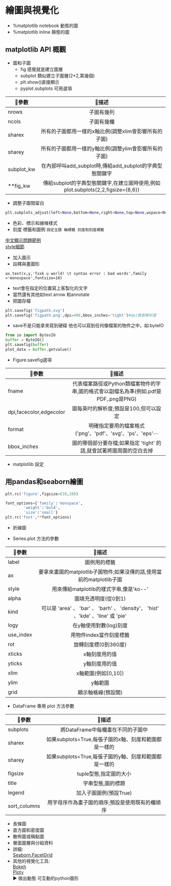 # 繪圖與視覺化
* %matplotlib notebook 動態的圖
* %matplotlib inline 靜態的圖
## matplotlib API 概觀
* 圖和子圖
  * fig 感覺就是建立圖層
  * subplot 類似建立子圖層(2*2,第幾個)
  * plt.show()直接顯示
  * pyplot.subplots 可用選項

|🥉參數|🦉描述|
| --------- |:---------:|
|nrows|子圖有幾列|
|ncols|子圖有幾欄|
|sharex|所有的子圖都用一樣的x軸比例(調整xlim會影響所有的子圖)|
|sharey|所有的子圖都用一樣的y軸比例(調整ylim會影響所有的子圖)|
|subplot_kw|在內部呼叫add_subplot時,傳給add_subplot的字典型態關鍵字|
|**fig_kw|傳給subplot的字典型態關鍵字,在建立圖時使用,例如plot.subplots(2,2,figsize=(8,6))|

* 調整子圖間留白

```python
plt.subplots_adjust(left=None,bottom=None,right=None,top=None,wspace=None,hspace=None)
```

* 色彩、標示和線條樣式
* 刻度 標籤和圖例
`設定主題 軸標籤 刻度和刻度標籤`

[中文顯示問題範例](https://colab.research.google.com/github/willismax/matplotlib_show_chinese_in_colab/blob/master/matplotlib_show_chinese_in_colab.ipynb#scrollTo=YF7KkDLjH1JL)  
[style細節](https://ithelp.ithome.com.tw/articles/10222330)

* 加入圖示
* 註釋與畫圖形

```
ax.text(x,y,'fxxk u world! \t syntax error : bad words',family ='monospace',fontsize=10)
```
 * text會在指定的位置寫上客製化的文字
 * 當然還有其他如text arrow 和annotate
* 把圖存檔
```python
plt.savefig('figpath.svg')
plt.savefig('figpath.png',dpi=400,bbox_inches='tight')#dpi像素解析度
```
* save不是只能拿來寫到硬碟 他也可以寫到任何像檔案的物件之中，如:byteIO

```python
from io import BytesIO
buffer = ByteIO()
plt.savefig(buffer)
plot_data = buffer.getvalue()
```

 * Figure.savefig選項

|🥉參數|🦉描述|
| --------- |:---------:|
|fname|代表檔案路徑或Python類檔案物件的字串,圖的格式會以副檔名為準(例如.pdf是PDF,.png是PNG)|
|dpi,facecolor,edgecolor|圖每英吋的解析度;預設是100,但可以設定|
|format|明確指定要用的檔案格式('png'、'pdf'、'svg'、'ps'、'eps'⋯|
|bbox_inches|圖的哪個部分要存檔;如果指定 'tight' 的話,就會試著將圖周圍的空白去掉|

* matplotlib 設定
## 用pandas和seaborn繪圖

```python
plt.rc('figure',figsize=(10,10))  

font_options={'family':'monspace',
        'weight':'bold',
        'size':'small'}
plt.rc('font',**font_options)
```

* 折線圖

 * Series.plot 方法的參數

|🥉參數|🦉描述|
| --------- |:---------:|
|label|圖例用的標籤|
|ax|要拿來畫圖的matplotlib子圖物件;如果沒傳的話,使用當前的matplotlib子圖|
|style|用來傳給matplotlib的樣式字串,像是'ko--'|
|alpha|圖填充透明度(從0到1)|
|kind|可以是 'area' 、 'bar' 、 'barh' 、 'density'、 'hist' 、'kde' 、'line' 或 'pie'|
|logy|在y軸使用對數(log)刻度|
|use_index|用物件index當作刻度標籤|
|rot|旋轉刻度標(0到360度)|
|xticks|x軸刻度用的值|
|yticks|y軸刻度用的值|
|xlim|x軸範圍(例如[0,10])|
|ylim|y軸範圍|
|grid|顯示軸格線(預設關)|

* DataFrame 專用 plot 方法參數

|🥉參數|🦉描述|
| --------- |:---------:|
|subplots|將DataFrame中每欄畫在不同的子圖中|
|sharex|如果subplots=True,每張子圖的x軸、刻度和範圍都是一樣的|
|sharey|如果subplots=True,每張子圖的y軸、刻度和範圍都是一樣的|
|figsize|tuple型態,指定圖的大小|
|title|字串型態,圖的標題|
|legend|加入子圖圖例(預設True)|
|sort_columns|用字母序作為畫子圖的順序;預設是使用既有的欄順序|

* 長條圖
* 直方圖和密度圖
* 散佈圖或稱點圖
* 層面圖層與分組資料
 * 詳細:  
[Seaborn.FacetGrid](https://seaborn.pydata.org/)
 * 其他的視覺化工具:  
[Bokeh](https://bokeh.pydata.org/)  
[Ploty](https://github.com/plotly/plotly.py)  
▶ 做出動態 可互動的python圖形
